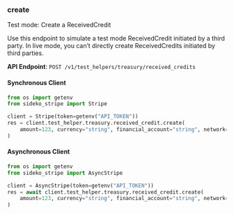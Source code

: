 
### create <a name="create"></a>
Test mode: Create a ReceivedCredit

<p>Use this endpoint to simulate a test mode ReceivedCredit initiated by a third party. In live mode, you can’t directly create ReceivedCredits initiated by third parties.</p>

**API Endpoint**: `POST /v1/test_helpers/treasury/received_credits`

#### Synchronous Client

```python
from os import getenv
from sideko_stripe import Stripe

client = Stripe(token=getenv("API_TOKEN"))
res = client.test_helper.treasury.received_credit.create(
    amount=123, currency="string", financial_account="string", network="ach"
)
```

#### Asynchronous Client

```python
from os import getenv
from sideko_stripe import AsyncStripe

client = AsyncStripe(token=getenv("API_TOKEN"))
res = await client.test_helper.treasury.received_credit.create(
    amount=123, currency="string", financial_account="string", network="ach"
)
```
